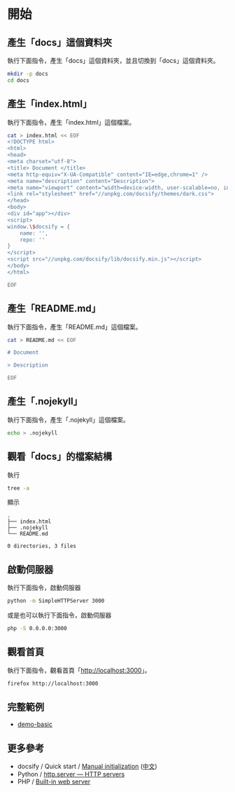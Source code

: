 
# 開始





## 產生「docs」這個資料夾

執行下面指令，產生「docs」這個資料夾，並且切換到「docs」這個資料夾。

``` bash
mkdir -p docs
cd docs
```

## 產生「index.html」

執行下面指令，產生「index.html」這個檔案。

``` bash
cat > index.html << EOF
<!DOCTYPE html>
<html>
<head>
<meta charset="utf-8">
<title> Document </title>
<meta http-equiv="X-UA-Compatible" content="IE=edge,chrome=1" />
<meta name="description" content="Description">
<meta name="viewport" content="width=device-width, user-scalable=no, initial-scale=1.0, maximum-scale=1.0, minimum-scale=1.0">
<link rel="stylesheet" href="//unpkg.com/docsify/themes/dark.css">
</head>
<body>
<div id="app"></div>
<script>
window.\$docsify = {
	name: '',
	repo: ''
}
</script>
<script src="//unpkg.com/docsify/lib/docsify.min.js"></script>
</body>
</html>

EOF
```


## 產生「README.md」

執行下面指令，產生「README.md」這個檔案。

``` bash
cat > README.md << EOF

# Document

> Description

EOF
```


## 產生「.nojekyll」

執行下面指令，產生「.nojekyll」這個檔案。

``` bash
echo > .nojekyll
```

## 觀看「docs」的檔案結構

執行

``` bash
tree -a
```

顯示

```
.
├── index.html
├── .nojekyll
└── README.md

0 directories, 3 files
```


## 啟動伺服器

執行下面指令，啟動伺服器

``` bash
python -m SimpleHTTPServer 3000
```

或是也可以執行下面指令，啟動伺服器

``` bash
php -S 0.0.0.0:3000
```


## 觀看首頁

執行下面指令，觀看首頁「[http://localhost:3000](http://localhost:3000)」。

``` bash
firefox http://localhost:3000
```


## 完整範例

* [demo-basic](https://github.com/foreachsam/note-tool-docsify/tree/gh-pages/docs/example/start/demo-basic/)


## 更多參考

* docsify / Quick start / [Manual initialization](https://docsify.js.org/#/quickstart?id=manual-initialization) ([中文](https://docsify.js.org/#/zh-cn/quickstart?id=%e6%89%8b%e5%8a%a8%e5%88%9d%e5%a7%8b%e5%8c%96))
* Python / [http.server — HTTP servers](https://docs.python.org/3/library/http.server.html)
* PHP / [Built-in web server](http://php.net/manual/en/features.commandline.webserver.php)

